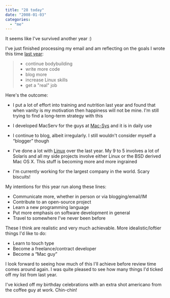 ```yaml
---
title: "28 today"
date: "2008-01-03"
categories: 
  - "me"
---
```


It seems like I've survived another year :)

I've just finished processing my email and am reflecting on the goals I wrote this time [last year](/2007/01/07/2007/):

> - continue bodybuilding
> - write more code
> - blog more
> - increase Linux skills
> - get a "real" job

Here's the outcome:

- I put a lot of effort into training and nutrition last year and found that when vanity is my motivation then happiness will not be mine. I'm still trying to find a long-term strategy with this

- I developed MacServ for the guys at [Mac-Sys](http://mac-sys.co.uk/) and it is in daily use

- I continue to blog, albeit irregularly. I still wouldn't consider myself a “blogger” though

- I've done a lot with [Linux](/category/linux/) over the last year. My 9 to 5 involves a lot of Solaris and all my side projects involve either Linux or the BSD derived Mac OS X. This stuff is becoming more and more ingrained

- I'm currently working for the largest company in the world. Scary biscuits!

My intentions for this year run along these lines:

- Communicate more, whether in person or via blogging/email/IM
- Contribute to an open-source project
- Learn a new programming language
- Put more emphasis on software development in general
- Travel to somewhere I've never been before

These I think are realistic and very much achievable. More idealistic/loftier things I'd like to do:

- Learn to touch type
- Become a freelance/contract developer
- Become a “Mac guy”

I look forward to seeing how much of this I'll achieve before review time comes around again. I was quite pleased to see how many things I'd ticked off my list from last year.

I've kicked off my birthday celebrations with an extra shot americano from the coffee guy at work. Chin-chin!
